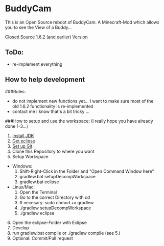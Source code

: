 BuddyCam
========
This is an Open Source reboot of BuddyCam. A Minecraft-Mod which allows you to see the View of a Buddy...

[Closed Source 1.6.2 (and earlier) Version](http://www.minecraftforum.net/forums/mapping-and-modding/minecraft-mods/wip-mods/1440491-1-6-2-buddycam-minecraft-mod-by-romibi)

## ToDo:
- re-implement everything

## How to help development

###Rules:
- do not implement new functions yet...
	I want to make sure most of the old 1.6.2 functionality is re-implemented
- contact me
	I know that's a bit tricky ...

###How to setup and use the workspace:
(I really hope you have already done 1-3...)

1. [Install JDK](http://www.oracle.com/technetwork/java/javase/downloads/jdk8-downloads-2133151.html) 
2. [Get eclipse](https://www.eclipse.org/downloads/)
3. [Set up Git](https://help.github.com/articles/set-up-git/)
4. Clone this Repository to where you want
5. Setup Workspace
  - Windows:
    1. Shift-Right-Click in the Folder and "Open Command Window here"
    2. gradlew.bat setupDecompWorkspace
    3. gradlew.bat eclipse
  - Linux/Mac:
    1. Open the Terminal
    2. Go to the correct Directory with cd
    3. If necesary: sudo chmod +x gradlew
    4. ./gradlew setupDecompWorkspace
    5. ./gradlew eclipse
6. Open the eclipse-Folder with Eclipse
7. Develop
8. run gradlew.bat compile or ./gradlew compile (see 5.)
9. Optional: Commit/Pull request
